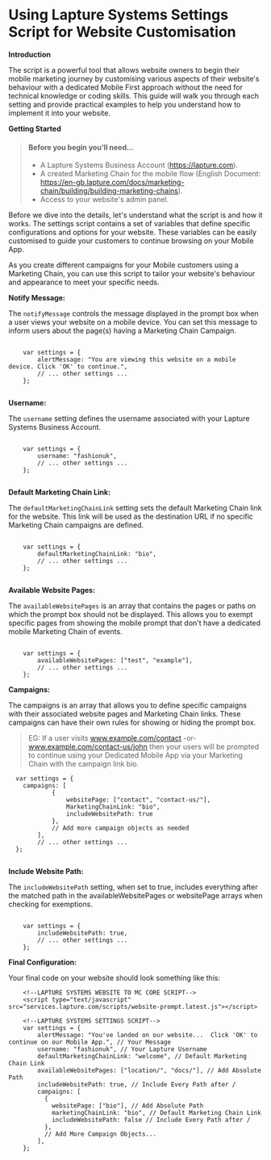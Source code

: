 <h1>Using Lapture Systems Settings Script for Website Customisation</h1>

**Introduction**

The script is a powerful tool that allows website owners to begin their mobile marketing journey by customising various aspects of their website's behaviour with a dedicated Mobile First approach without the need for technical knowledge or coding skills. This guide will walk you through each setting and provide practical examples to help you understand how to implement it into your website.

**Getting Started**

> #### Before you begin you'll need...
>
> - A Lapture Systems Business Account (https://lapture.com).
> - A created Marketing Chain for the mobile flow (English Document: https://en-gb.lapture.com/docs/marketing-chain/building/building-marketing-chains).
> - Access to your website's admin panel.
>

Before we dive into the details, let's understand what the script is and how it works. The settings script contains a set of variables that define specific configurations and options for your website. These variables can be easily customised to guide your customers to continue browsing on your Mobile App.

As you create different campaigns for your Mobile customers using a Marketing Chain, you can use this script to tailor your website's behaviour and appearance to meet your specific needs.

**Notify Message:**

The ```notifyMessage``` controls the message displayed in the prompt box when a user views your website on a mobile device. You can set this message to inform users about the page(s) having a Marketing Chain Campaign.
```

    var settings = {             
        alertMessage: "You are viewing this website on a mobile device. Click 'OK' to continue.",            
        // ... other settings ...         
    };
    
```
**Username:**

The ```username``` setting defines the username associated with your Lapture Systems Business Account.


```

    var settings = {             
        username: "fashionuk",           
        // ... other settings ...         
    };
    
```

**Default Marketing Chain Link:**

The ```defaultMarketingChainLink``` setting sets the default Marketing Chain link for the website. This link will be used as the destination URL if no specific Marketing Chain campaigns are defined.

```

    var settings = {             
        defaultMarketingChainLink: "bio",           
        // ... other settings ...         
    };
    
```


**Available Website Pages:**

The ```availableWebsitePages``` is an array that contains the pages or paths on which the prompt box should not be displayed. This allows you to exempt specific pages from showing the mobile prompt that don't have a dedicated mobile Marketing Chain of events.

```

    var settings = {             
        availableWebsitePages: ["test", "example"],           
        // ... other settings ...         
    };
```

**Campaigns:**

The campaigns is an array that allows you to define specific campaigns with their associated website pages and Marketing Chain links. These campaigns can have their own rules for showing or hiding the prompt box.

>EG: If a user visits www.example.com/contact -or- www.example.com/contact-us/john then 
your users will be prompted to continue using your Dedicated Mobile App via
your Marketing Chain with the campaign link bio.
```
  var settings = { 
    campaigns: [ 
            { 
                websitePage: ["contact", "contact-us/"], 
                MarketingChainLink: "bio", 
                includeWebsitePath: true 
            }, 
            // Add more campaign objects as needed 
        ], 
        // ... other settings ... 
  };
    
```
**Include Website Path:**

The ```includeWebsitePath``` setting, when set to true, includes everything after the matched path in the availableWebsitePages or websitePage arrays when checking for exemptions.

```

    var settings = {             
        includeWebsitePath: true,           
        // ... other settings ...         
    };
```

**Final Configuration:**

Your final code on your website should look something like this:
```
    <!--LAPTURE SYSTEMS WEBSITE TO MC CORE SCRIPT-->
    <script type="text/javascript" src="services.lapture.com/scripts/website-prompt.latest.js"></script>
    
    <!--LAPTURE SYSTEMS SETTINGS SCRIPT-->
    var settings = {
        alertMessage: "You've landed on our website...  Click 'OK' to continue on our Mobile App.", // Your Message
        username: "fashionuk", // Your Lapture Username
        defaultMarketingChainLink: "welcome", // Default Marketing Chain Link
        availableWebsitePages: ["location/", "docs/"], // Add Absolute Path
        includeWebsitePath: true, // Include Every Path after /
        campaigns: [
          {
            websitePage: ["bio"], // Add Absolute Path
            marketingChainLink: "bio", // Default Marketing Chain Link
            includeWebsitePath: false // Include Every Path after /
          },
          // Add More Campaign Objects...
        ],
    };
```
